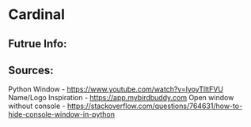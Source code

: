 # Cardinal
## Futrue Info:

## Sources:
Python Window - https://www.youtube.com/watch?v=lyoyTlltFVU <br>
Name/Logo Inspiration - https://app.mybirdbuddy.com
Open window without console - https://stackoverflow.com/questions/764631/how-to-hide-console-window-in-python
